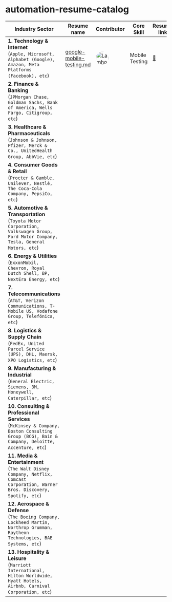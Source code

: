 # automation-resume-catalog

| Industry Sector                                                                                                                               | Resume name | Contributor | Core Skill     | Resume link                    |
|-----------------------------------------------------------------------------------------------------------------------------------------------| ----------- | ---------- |----------------|--------------------------------|
| **1. Technology & Internet**<br>(`Apple, Microsoft, Alphabet (Google), Amazon, Meta Platforms (Facebook), etc`)                               |  [google-mobile-testing.md](1/google-mobile-testing.md) |[<img src="https://github.com/lamhotsiagian.png?size=40" alt="Lamhot Siagian" width="40" height="40" style="border-radius:50%;">](https://github.com/lamhotsiagian)| Mobile Testing | [🔗](1/google-mobile-testing.md) |
| **2. Finance & Banking**<br>(`JPMorgan Chase, Goldman Sachs, Bank of America, Wells Fargo, Citigroup, etc`)                                   |             |            |                |                                |
| **3. Healthcare & Pharmaceuticals**<br>(`Johnson & Johnson, Pfizer, Merck & Co., UnitedHealth Group, AbbVie, etc`)                            |             |            |                |                                |
| **4. Consumer Goods & Retail**<br>(`Procter & Gamble, Unilever, Nestlé, The Coca-Cola Company, PepsiCo, etc`)                                 |             |            |                |                                |
| **5. Automotive & Transportation**<br>(`Toyota Motor Corporation, Volkswagen Group, Ford Motor Company, Tesla, General Motors, etc`)          |             |            |                |                                |
| **6. Energy & Utilities**<br>(`ExxonMobil, Chevron, Royal Dutch Shell, BP, NextEra Energy, etc`)                                              |             |            |                |                                |
| **7. Telecommunications**<br>(`AT&T, Verizon Communications, T-Mobile US, Vodafone Group, Telefónica, etc`)                                   |             |            |                |                                |
| **8. Logistics & Supply Chain**<br>(`FedEx, United Parcel Service (UPS), DHL, Maersk, XPO Logistics, etc`)                                    |             |            |                |                                |
| **9. Manufacturing & Industrial**<br>(`General Electric, Siemens, 3M, Honeywell, Caterpillar, etc`)                                           |             |            |                |                                |
| **10. Consulting & Professional Services**<br>(`McKinsey & Company, Boston Consulting Group (BCG), Bain & Company, Deloitte, Accenture, etc`) |             |            |                |                                |
| **11. Media & Entertainment**<br>(`The Walt Disney Company, Netflix, Comcast Corporation, Warner Bros. Discovery, Spotify, etc`)              |             |            |                |                                |
| **12. Aerospace & Defense**<br>(`The Boeing Company, Lockheed Martin, Northrop Grumman, Raytheon Technologies, BAE Systems, etc`)             |             |            |                |                                |
| **13. Hospitality & Leisure**<br>(`Marriott International, Hilton Worldwide, Hyatt Hotels, Airbnb, Carnival Corporation, etc`)                |             |            |                |                                |
